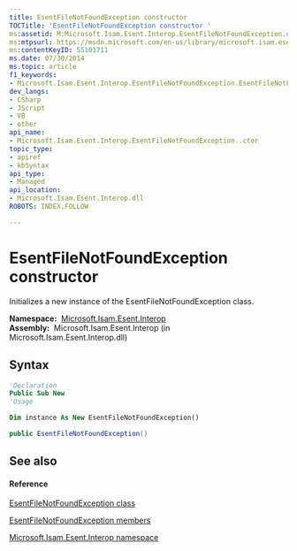```yaml
---
title: EsentFileNotFoundException constructor 
TOCTitle: 'EsentFileNotFoundException constructor '
ms:assetid: M:Microsoft.Isam.Esent.Interop.EsentFileNotFoundException.#ctor
ms:mtpsurl: https://msdn.microsoft.com/en-us/library/microsoft.isam.esent.interop.esentfilenotfoundexception.esentfilenotfoundexception(v=EXCHG.10)
ms:contentKeyID: 55101711
ms.date: 07/30/2014
ms.topic: article
f1_keywords:
- Microsoft.Isam.Esent.Interop.EsentFileNotFoundException.EsentFileNotFoundException
dev_langs:
- CSharp
- JScript
- VB
- other
api_name: 
- Microsoft.Isam.Esent.Interop.EsentFileNotFoundException..ctor
topic_type: 
- apiref
- kbSyntax
api_type: 
- Managed
api_location: 
- Microsoft.Isam.Esent.Interop.dll
ROBOTS: INDEX,FOLLOW

---
```


# EsentFileNotFoundException constructor

Initializes a new instance of the EsentFileNotFoundException class.

**Namespace:**  [Microsoft.Isam.Esent.Interop](hh596136\(v=exchg.10\).md)  
**Assembly:**  Microsoft.Isam.Esent.Interop (in Microsoft.Isam.Esent.Interop.dll)

## Syntax

``` vb
'Declaration
Public Sub New
'Usage

Dim instance As New EsentFileNotFoundException()
```

``` csharp
public EsentFileNotFoundException()
```

## See also

#### Reference

[EsentFileNotFoundException class](dn274377\(v=exchg.10\).md)

[EsentFileNotFoundException members](dn274372\(v=exchg.10\).md)

[Microsoft.Isam.Esent.Interop namespace](hh596136\(v=exchg.10\).md)

